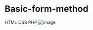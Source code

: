 # Basic-form-method
HTML CSS PHP ![image](https://github.com/user-attachments/assets/a92a2f7f-1011-411e-b492-32feff20a557)

